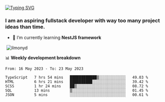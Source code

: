 [![Typing SVG](https://readme-typing-svg.herokuapp.com?color=%23e07a5f&size=40&center=false&vCenter=true&multiline=true&width=900&height=70&lines=Hi%2C+my+name+is+Oleg)](https://git.io/typing-svg)

<h3>
  I am an aspiring fullstack developer with way too many project ideas than time.</h3>

- 🌱 I’m currently learning **NestJS framework**

<p align="left">
</p>






<p>&nbsp;<img align="center" src="https://github-readme-stats.vercel.app/api?username=ilmonyd&show_icons=true&theme=calm&locale=en" alt="ilmonyd" /></p>


📊 **Weekly development breakdown**
<!--START_SECTION:waka-->

```text
From: 16 May 2023 - To: 23 May 2023

TypeScript   7 hrs 54 mins   ████████████▒░░░░░░░░░░░░   49.03 %
HTML         6 hrs 21 mins   ██████████░░░░░░░░░░░░░░░   39.42 %
SCSS         1 hr 24 mins    ██▒░░░░░░░░░░░░░░░░░░░░░░   08.72 %
SQL          13 mins         ▒░░░░░░░░░░░░░░░░░░░░░░░░   01.45 %
JSON         5 mins          ░░░░░░░░░░░░░░░░░░░░░░░░░   00.61 %
```

<!--END_SECTION:waka-->
